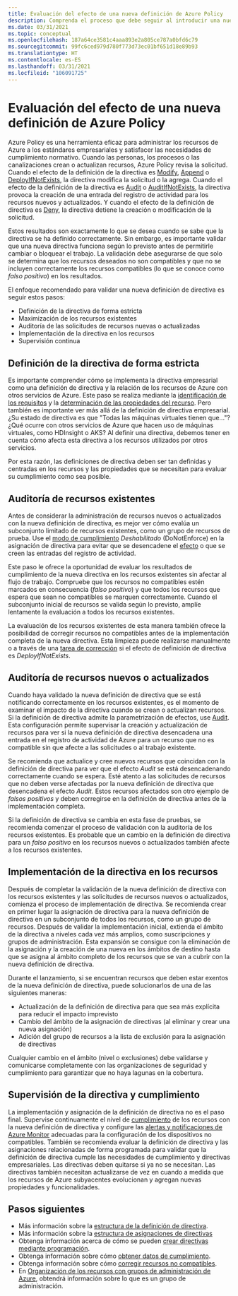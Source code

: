 ```yaml
---
title: Evaluación del efecto de una nueva definición de Azure Policy
description: Comprenda el proceso que debe seguir al introducir una nueva definición de directiva en el entorno de Azure.
ms.date: 03/31/2021
ms.topic: conceptual
ms.openlocfilehash: 187a64ce3581c4aaa893e2a805ce787a0bfd6c79
ms.sourcegitcommit: 99fc6ced979d780f773d73ec01bf651d18e89b93
ms.translationtype: HT
ms.contentlocale: es-ES
ms.lasthandoff: 03/31/2021
ms.locfileid: "106091725"
---
```

# <a name="evaluate-the-impact-of-a-new-azure-policy-definition"></a>Evaluación del efecto de una nueva definición de Azure Policy

Azure Policy es una herramienta eficaz para administrar los recursos de Azure a los estándares empresariales y satisfacer las necesidades de cumplimiento normativo. Cuando las personas, los procesos o las canalizaciones crean o actualizan recursos, Azure Policy revisa la solicitud. Cuando el efecto de la definición de la directiva es [Modify](./effects.md#modify), [Append](./effects.md#deny) o [DeployIfNotExists](./effects.md#deployifnotexists), la directiva modifica la solicitud o la agrega. Cuando el efecto de la definición de la directiva es [Audit](./effects.md#audit) o [AuditIfNotExists](./effects.md#auditifnotexists), la directiva provoca la creación de una entrada del registro de actividad para los recursos nuevos y actualizados. Y cuando el efecto de la definición de directiva es [Deny](./effects.md#deny), la directiva detiene la creación o modificación de la solicitud.

Estos resultados son exactamente lo que se desea cuando se sabe que la directiva se ha definido correctamente. Sin embargo, es importante validar que una nueva directiva funciona según lo previsto antes de permitirle cambiar o bloquear el trabajo. La validación debe asegurarse de que solo se determina que los recursos deseados no son compatibles y que no se incluyen correctamente los recursos compatibles (lo que se conoce como _falso positivo_) en los resultados.

El enfoque recomendado para validar una nueva definición de directiva es seguir estos pasos:

- Definición de la directiva de forma estricta
- Maximización de los recursos existentes
- Auditoría de las solicitudes de recursos nuevas o actualizadas
- Implementación de la directiva en los recursos
- Supervisión continua

## <a name="tightly-define-your-policy"></a>Definición de la directiva de forma estricta

Es importante comprender cómo se implementa la directiva empresarial como una definición de directiva y la relación de los recursos de Azure con otros servicios de Azure. Este paso se realiza mediante la [identificación de los requisitos](../tutorials/create-custom-policy-definition.md#identify-requirements) y la [determinación de las propiedades del recurso](../tutorials/create-custom-policy-definition.md#determine-resource-properties).
Pero también es importante ver más allá de la definición de directiva empresarial. ¿Su estado de directiva es que "Todas las máquinas virtuales tienen que..."? ¿Qué ocurre con otros servicios de Azure que hacen uso de máquinas virtuales, como HDInsight o AKS? Al definir una directiva, debemos tener en cuenta cómo afecta esta directiva a los recursos utilizados por otros servicios.

Por esta razón, las definiciones de directiva deben ser tan definidas y centradas en los recursos y las propiedades que se necesitan para evaluar su cumplimiento como sea posible.

## <a name="audit-existing-resources"></a>Auditoría de recursos existentes

Antes de considerar la administración de recursos nuevos o actualizados con la nueva definición de directiva, es mejor ver cómo evalúa un subconjunto limitado de recursos existentes, como un grupo de recursos de prueba. Use el [modo de cumplimiento](./assignment-structure.md#enforcement-mode) _Deshabilitado_ (DoNotEnforce) en la asignación de directiva para evitar que se desencadene el [efecto](./effects.md) o que se creen las entradas del registro de actividad.

Este paso le ofrece la oportunidad de evaluar los resultados de cumplimiento de la nueva directiva en los recursos existentes sin afectar al flujo de trabajo. Compruebe que los recursos no compatibles estén marcados en consecuencia (_falso positivo_) y que todos los recursos que espera que sean no compatibles se marquen correctamente.
Cuando el subconjunto inicial de recursos se valida según lo previsto, amplíe lentamente la evaluación a todos los recursos existentes.

La evaluación de los recursos existentes de esta manera también ofrece la posibilidad de corregir recursos no compatibles antes de la implementación completa de la nueva directiva. Esta limpieza puede realizarse manualmente o a través de una [tarea de corrección](../how-to/remediate-resources.md) si el efecto de definición de directiva es _DeployIfNotExists_.

## <a name="audit-new-or-updated-resources"></a>Auditoría de recursos nuevos o actualizados

Cuando haya validado la nueva definición de directiva que se está notificando correctamente en los recursos existentes, es el momento de examinar el impacto de la directiva cuando se crean o actualizan recursos. Si la definición de directiva admite la parametrización de efectos, use [Audit](./effects.md#audit). Esta configuración permite supervisar la creación y actualización de recursos para ver si la nueva definición de directiva desencadena una entrada en el registro de actividad de Azure para un recurso que no es compatible sin que afecte a las solicitudes o al trabajo existente.

Se recomienda que actualice y cree nuevos recursos que coincidan con la definición de directiva para ver que el efecto _Audit_ se está desencadenando correctamente cuando se espera. Esté atento a las solicitudes de recursos que no deben verse afectadas por la nueva definición de directiva que desencadena el efecto _Audit_.
Estos recursos afectados son otro ejemplo de _falsos positivos_ y deben corregirse en la definición de directiva antes de la implementación completa.

Si la definición de directiva se cambia en esta fase de pruebas, se recomienda comenzar el proceso de validación con la auditoría de los recursos existentes. Es probable que un cambio en la definición de directiva para un _falso positivo_ en los recursos nuevos o actualizados también afecte a los recursos existentes.

## <a name="deploy-your-policy-to-resources"></a>Implementación de la directiva en los recursos

Después de completar la validación de la nueva definición de directiva con los recursos existentes y las solicitudes de recursos nuevos o actualizados, comienza el proceso de implementación de directiva. Se recomienda crear en primer lugar la asignación de directiva para la nueva definición de directiva en un subconjunto de todos los recursos, como un grupo de recursos. Después de validar la implementación inicial, extienda el ámbito de la directiva a niveles cada vez más amplios, como suscripciones y grupos de administración. Esta expansión se consigue con la eliminación de la asignación y la creación de una nueva en los ámbitos de destino hasta que se asigna al ámbito completo de los recursos que se van a cubrir con la nueva definición de directiva.

Durante el lanzamiento, si se encuentran recursos que deben estar exentos de la nueva definición de directiva, puede solucionarlos de una de las siguientes maneras:

- Actualización de la definición de directiva para que sea más explícita para reducir el impacto imprevisto
- Cambio del ámbito de la asignación de directivas (al eliminar y crear una nueva asignación)
- Adición del grupo de recursos a la lista de exclusión para la asignación de directivas

Cualquier cambio en el ámbito (nivel o exclusiones) debe validarse y comunicarse completamente con las organizaciones de seguridad y cumplimiento para garantizar que no haya lagunas en la cobertura.

## <a name="monitor-your-policy-and-compliance"></a>Supervisión de la directiva y cumplimiento

La implementación y asignación de la definición de directiva no es el paso final. Supervise continuamente el nivel de [cumplimiento](../how-to/get-compliance-data.md) de los recursos con la nueva definición de directiva y configure las [alertas y notificaciones de Azure Monitor](../../../azure-monitor/alerts/alerts-overview.md) adecuadas para la configuración de los dispositivos no compatibles. También se recomienda evaluar la definición de directiva y las asignaciones relacionadas de forma programada para validar que la definición de directiva cumple las necesidades de cumplimiento y directivas empresariales. Las directivas deben quitarse si ya no se necesitan. Las directivas también necesitan actualizarse de vez en cuando a medida que los recursos de Azure subyacentes evolucionan y agregan nuevas propiedades y funcionalidades.

## <a name="next-steps"></a>Pasos siguientes

- Más información sobre la [estructura de la definición de directiva](./definition-structure.md).
- Más información sobre la [estructura de asignaciones de directivas](./assignment-structure.md)
- Obtenga información acerca de cómo se pueden [crear directivas mediante programación](../how-to/programmatically-create.md).
- Obtenga información sobre cómo [obtener datos de cumplimiento](../how-to/get-compliance-data.md).
- Obtenga información sobre cómo [corregir recursos no compatibles](../how-to/remediate-resources.md).
- En [Organización de los recursos con grupos de administración de Azure](../../management-groups/overview.md), obtendrá información sobre lo que es un grupo de administración.